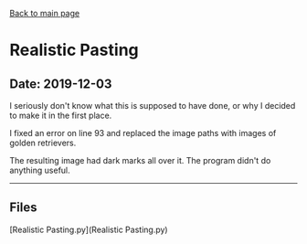 [Back to main page](/)

# Realistic Pasting

## Date: 2019-12-03

I seriously don't know what this is supposed to have done, or why I decided to make it in the first place.

I fixed an error on line 93 and replaced the image paths with images of golden retrievers.

The resulting image had dark marks all over it. The program didn't do anything useful.

-----

## Files

[Realistic Pasting.py](Realistic Pasting.py)